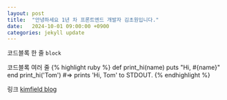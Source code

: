 ```yaml
---
layout: post
title:  "안녕하세요 1년 차 프론트엔드 개발자 김초원입니다."
date:   2024-10-01 09:00:00 +0900
categories: jekyll update
---
```

코드블록 한 줄 `block`

코드블록 여러 줄
{% highlight ruby %}
def print_hi(name)
  puts "Hi, #{name}"
end
print_hi('Tom')
#=> prints 'Hi, Tom' to STDOUT.
{% endhighlight %}

링크 [kimfield blog][kimfield-docs]

[kimfield-docs]: https://kimfield.tistory.com/